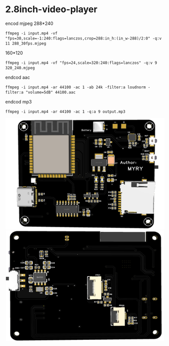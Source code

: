 # 2.8inch-video-player

encod mjpeg
288*240
```
ffmpeg -i input.mp4 -vf "fps=30,scale=-1:240:flags=lanczos,crop=288:in_h:(in_w-288)/2:0" -q:v 11 288_30fps.mjpeg
```

160*120
```
ffmpeg -i input.mp4 -vf "fps=24,scale=320:240:flags=lanczos" -q:v 9 320_240.mjpeg
```

endcod aac
```
ffmpeg -i input.mp4 -ar 44100 -ac 1 -ab 24k -filter:a loudnorm -filter:a "volume=5dB" 44100.aac
```
endcod mp3
```
ffmpeg -i input.mp4 -ar 44100 -ac 1 -q:a 9 output.mp3
```


<div align=center>
	<img src="https://github.com/myry07/2.8inch-video-player/blob/main/01.Hardware/font.png" width="550" height="350">
	<img src="https://github.com/myry07/2.8inch-video-player/blob/main/01.Hardware/reverse.png" width="500" height="350">   
</div>